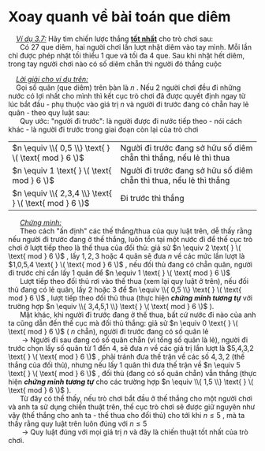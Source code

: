 # Xoay quanh về bài toán que diêm

&nbsp;&nbsp;&nbsp;&nbsp;*<ins>Ví dụ 3.7:</ins>* Hãy tìm chiến lược thắng **<ins>tốt nhất</ins>** cho trò chơi sau:<br>
&nbsp;&nbsp;&nbsp;&nbsp;&nbsp;&nbsp;Có 27 que diêm, hai người chơi lần lượt nhặt diêm vào tay mình. Mỗi lần chỉ được phép nhặt tối thiểu 1 que và tối đa 4 que. Sau khi nhặt hết diêm, trong tay người chơi nào có số diêm chẵn thì người đó thắng cuộc <br>

&nbsp;&nbsp;&nbsp;&nbsp;*<ins>Lời giải cho ví dụ trên:</ins>* <br>
&nbsp;&nbsp;&nbsp;&nbsp;Gọi số quân (que diêm) trên bàn là $n$ . Nếu 2 người chơi đều đi những nước có lợi nhất cho mình thì kết cục trò chơi đã được quyết định ngay từ lúc bắt đầu - phụ thuộc vào giá trị $n$ và người đi trước đang có chẵn hay lẻ quân - theo quy luật sau: <br>
&nbsp;&nbsp;&nbsp;&nbsp;&nbsp;&nbsp;Quy ước: "người đi trước": là người được đi nước tiếp theo - nói cách khác - là người đi trước trong giai đoạn còn lại của trò chơi <br>
<div align="center">

|  |  |
|----------|----------|
| $n \equiv \\{ 0,5 \\} \text{   } \( \text{ mod } 6 \)$ | Người đi trước đang sở hữu số diêm chẵn thì thắng, nếu lẻ thì thua |
| $n \equiv 1 \text{   } \( \text{ mod } 6 \)$ | Người đi trước đang sở hữu số diêm chẵn thì thua, nếu lẻ thì thắng |
| $n \equiv \\{ 2,3,4 \\} \text{   } \( \text{ mod } 6 \)$ | Đi trước thì thắng |
</div>

&nbsp;&nbsp;&nbsp;&nbsp;&nbsp;&nbsp;*<ins>Chứng minh:</ins>* <br>
&nbsp;&nbsp;&nbsp;&nbsp;&nbsp;&nbsp;Theo cách "ấn định" các thế thắng/thua của quy luật trên, dễ thấy rằng nếu người đi trước đang ở thế thắng, luôn tồn tại một nước đi để thế cục trò chơi ở lượt tiếp theo là thế thua của đối thủ: giả sử $n \equiv 2 \text{   } \( \text{ mod } 6 \)$ , lấy $1,2,3$ hoặc $4$ quân sẽ đưa $n$ về các mức lần lượt là $1,0,5,4 \text{   } \( \text{ mod } 6 \)$ , nếu đối thủ đang có chẵn quân, người đi trước chỉ cần lấy 1 quân để $n \equiv 1 \text{   } \( \text{ mod } 6 \)$ <br>
&nbsp;&nbsp;&nbsp;&nbsp;&nbsp;&nbsp;Lượt tiếp theo đối thủ rơi vào thế thua (xem lại quy luật ở trên), nếu đối thủ đang có lẻ quân, lấy 2 hoặc 3 để $n \equiv \\{ 0,5 \\} \text{   } \( \text{ mod } 6 \)$ , lượt tiếp theo đối thủ thua (thực hiện ***chứng minh tương tự*** với trường hợp $n \equiv \\{ 3,4,5,1 \\} \text{   } \( \text{ mod } 6 \)$ ). <br>
&nbsp;&nbsp;&nbsp;&nbsp;&nbsp;&nbsp;Mặt khác, khi người đi trước đang ở thế thua, bất cứ nước đi nào của anh ta cũng dẫn đến thế cục mà đối thủ thắng: giả sử $n \equiv 0 \text{   } \( \text{ mod } 6 \)$ ( $n$ chẵn), người đi trước đang có số quân lẻ <br>
&nbsp;&nbsp;&nbsp;&nbsp;&nbsp;&nbsp; $\longrightarrow$ Người đi sau đang có số quân chẵn (vì tổng số quân là lẻ), người đi trước chọn lấy số quân từ 1 đến 4, sẽ đưa $n$ về các giá trị lần lượt là $5,4,3,2 \text{   } \( \text{ mod } 6 \)$ , phải tránh đưa thế trận về các số $4,3,2$ (thế thắng của đối thủ), nhưng nếu lấy 1 quân thì đưa thế trận về $n \equiv 5 \text{   } \( \text{ mod } 6 \)$ , đối thủ (đang có số quân chẵn) vẫn thắng (thực hiện ***chứng minh tương tự*** cho các trường hợp $n \equiv \\{ 1,5 \\} \text{   } \( \text{ mod } 6 \)$ ). <br>
&nbsp;&nbsp;&nbsp;&nbsp;&nbsp;&nbsp;Từ đây có thể thấy, nếu trò chơi bắt đầu ở thế thắng cho một người chơi và anh ta sử dụng chiến thuật trên, thế cục trò chơi sẽ được giữ nguyên như vậy (thế thắng cho anh ta - thế thua cho đối thủ) cho tới khi $n≤5$ , mà ta thấy rằng quy luật trên luôn đúng với $n≤5$ <br>
&nbsp;&nbsp;&nbsp;&nbsp;&nbsp;&nbsp; $\longrightarrow$ Quy luật đúng với mọi giá trị $n$ và đây là chiến thuật tốt nhất của trò chơi. <br>
